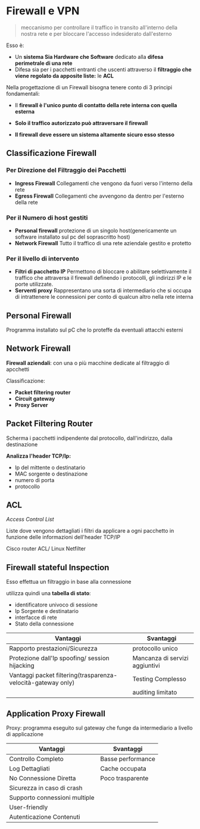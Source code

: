 # Firewall e VPN

> meccanismo per controllare il traffico in transito all'interno della nostra rete e per bloccare l'accesso indesiderato dall'esterno

Esso è:
- Un **sistema Sia Hardware che Software** dedicato alla **difesa perimetrale di una rete**
- Difesa sia per i pacchetti entranti che uscenti attraverso il **filtraggio che viene regolato da apposite liste:** le **ACL**

Nella progettazione di un Firewall bisogna tenere conto di 3 principi fondamentali:
- Il **firewall è l'unico punto di contatto della rete interna con quella esterna**

- **Solo il traffico autorizzato può attraversare il firewall**

- **Il firewall deve essere un sistema altamente sicuro esso stesso**

## Classificazione Firewall 

### Per Direzione del Filtraggio dei Pacchetti
- **Ingress Firewall**
Collegamenti che vengono da fuori verso l'interno della rete 
- **Egress Firewall**
Collegamenti che avvengono da dentro per l'esterno della rete

### Per il Numero di host gestiti

- **Personal firewall**
protezione di un singolo host(genericamente un software installato sul pc del soprascritto host)
- **Network Firewall**
Tutto il traffico di una rete aziendale gestito e protetto

### Per il livello di intervento

- **Filtri di pacchetto IP**
Permettono di bloccare o abilitare selettivamente il traffico che attraversa il firewall definendo i protocolli, gli indirizzi IP e le porte utilizzate.
- **Serventi proxy**
Rappresentano una sorta di intermediario che si occupa di intrattenere le connessioni per conto di qualcun altro nella rete interna

## Personal Firewall 

Programma installato sul pC che lo proteffe da eventuali attacchi esterni

## Network Firewall 

**Firewall aziendali**: con una o più macchine dedicate al filtraggio di apcchetti

Classificazione:
- **Packet filtering router**
- **Circuit gateway** 
- **Proxy Server**

 ## Packet Filtering Router
Scherma i pacchetti indipendente dal protocollo, dall'indirizzo, dalla destinazione

**Analizza l'header TCP/Ip:**
- Ip del mittente o destinatario
- MAC sorgente o destinazione
- numero di porta
- protocollo

## ACL

*Access Control List*

Liste dove vengono dettagliati i filtri da applicare a ogni pacchetto in funzione delle informazioni dell'header TCP/IP

Cisco router ACL/ Linux Netfilter

## Firewall stateful Inspection

Esso effettua un filtraggio in base alla connessione

utilizza quindi una **tabella di stato**:
- identificatore univoco di sessione
- Ip Sorgente e destinatario
- interfacce di rete
- Stato della connessione

| Vantaggi | Svantaggi |
|--|--|
|  Rapporto prestazioni/Sicurezza | protocollo unico |
| Protezione dall'Ip spoofing/ session hijacking | Mancanza di servizi aggiuntivi  | 
|  Vantaggi packet filtering(trasparenza-velocità-gateway only) |  Testing Complesso | 
| | auditing limitato | 


## Application Proxy Firewall 

Proxy: programma eseguito sul gateway che funge da intermediario a livello di applicazione

|Vantaggi | Svantaggi |
|--|--|
| Controllo Completo | Basse performance |
| Log Dettagliati | Cache occupata | 
| No Connessione Diretta | Poco trasparente | 
| Sicurezza in caso di crash |  | 
| Supporto connessioni multiple | | 
| User-friendly | | 
| Autenticazione Contenuti | | 
<!--stackedit_data:
eyJoaXN0b3J5IjpbLTEzMTc3NTkxNDgsMTU4OTcxNjA2Myw2ND
IyMTgyODQsMTQ0NzA3MzA2OV19
-->